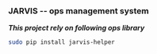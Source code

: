 ### JARVIS -- ops management system
_**This project rely on following ops library**_
```bash
sudo pip install jarvis-helper
```